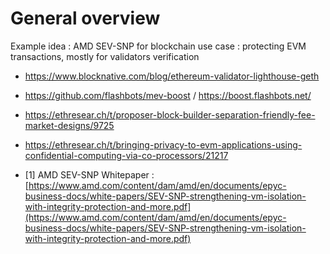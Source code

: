 # General overview


Example idea : AMD SEV-SNP for blockchain use case : protecting EVM transactions, mostly for validators verification
- https://www.blocknative.com/blog/ethereum-validator-lighthouse-geth
- https://github.com/flashbots/mev-boost / https://boost.flashbots.net/
- https://ethresear.ch/t/proposer-block-builder-separation-friendly-fee-market-designs/9725
- https://ethresear.ch/t/bringing-privacy-to-evm-applications-using-confidential-computing-via-co-processors/21217




- [1] AMD SEV-SNP Whitepaper : [https://www.amd.com/content/dam/amd/en/documents/epyc-business-docs/white-papers/SEV-SNP-strengthening-vm-isolation-with-integrity-protection-and-more.pdf](https://www.amd.com/content/dam/amd/en/documents/epyc-business-docs/white-papers/SEV-SNP-strengthening-vm-isolation-with-integrity-protection-and-more.pdf)